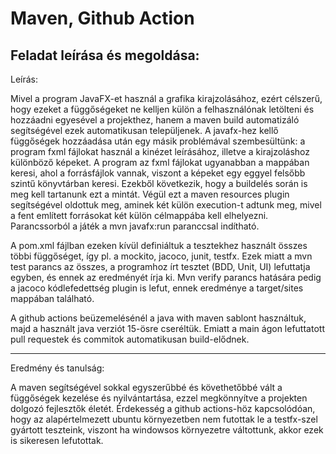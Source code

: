 # Maven, Github Action

## Feladat leírása és megoldása:

Leírás:

Mivel a program JavaFX-et használ a grafika kirajzolásához, ezért célszerű, hogy ezeket a függőségeket ne kelljen külön a felhasználónak letölteni és hozzáadni egyesével a projekthez, hanem a maven build automatizáló segítségével ezek automatikusan települjenek. A javafx-hez kellő függőségek hozzáadása után egy másik problémával szembesültünk: a program fxml fájlokat használ a kinézet leírásához, illetve a kirajzoláshoz különböző képeket. A program az fxml fájlokat ugyanabban a mappában keresi, ahol a forrásfájlok vannak, viszont a képeket egy eggyel felsőbb szintű könyvtárban keresi. Ezekből következik, hogy a buildelés során is meg kell tartanunk ezt a mintát. Végül ezt a maven resources plugin segítségével oldottuk meg, aminek két külön execution-t adtunk meg, mivel a fent említett forrásokat két külön célmappába kell elhelyezni. Parancssorból a játék a mvn javafx:run paranccsal indítható.

A pom.xml fájlban ezeken kívül definiáltuk a tesztekhez használt összes többi függőséget, így pl. a mockito, jacoco, junit, testfx. Ezek miatt a mvn test parancs az összes, a programhoz írt tesztet (BDD, Unit, UI) lefuttatja egyben, és ennek az eredményét írja ki. Mvn verify parancs hatására pedig a jacoco kódlefedettség plugin is lefut, ennek eredménye a target/sites mappában található. 

A github actions beüzemelésénél a java with maven sablont használtuk, majd a használt java verziót 15-ösre cseréltük. Emiatt a main ágon lefuttatott pull requestek és commitok automatikusan build-elődnek.

---

Eredmény és tanulság:

A maven segítségével sokkal egyszerűbbé és követhetőbbé vált a függőségek kezelése és nyilvántartása, ezzel megkönnyítve a projekten dolgozó fejlesztők életét.
Érdekesség a github actions-höz kapcsolódóan, hogy az alapértelmezett ubuntu környezetben nem futottak le a testfx-szel gyártott teszteink, viszont ha windowsos környezetre váltottunk, akkor ezek is sikeresen lefutottak.
